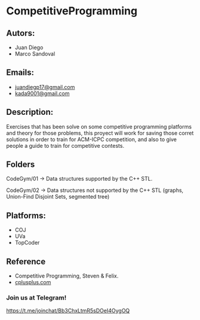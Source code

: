 # CompetitiveProgramming

## Autors: 
* Juan Diego
* Marco Sandoval

## Emails: 
* juandiegp17@gmail.com
* kada9001@gmail.com

## Description:
Exercises that has been solve on some competitive programming platforms and 
theory for those problems, this proyect will work for saving those corret 
solutions in order to train for ACM-ICPC competition, and also to give people a
guide to train for competitive contests.

## Folders
CodeGym/01 -> Data structures supported by the C++ STL.

CodeGym/02 -> Data structures not supported by the C++ STL 
              (graphs, Union-Find Disjoint Sets, segmented tree)

## Platforms:
* COJ
* UVa
* TopCoder

## Reference
* Competitive Programming, Steven & Felix.
* [cplusplus.com](http://www.cplusplus.com/)

### Join us at Telegram!
https://t.me/joinchat/Bb3ChxLtmR5sDOeI4OygOQ
